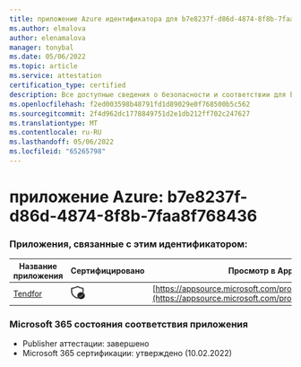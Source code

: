 ```yaml
---
title: приложение Azure идентификатора для b7e8237f-d86d-4874-8f8b-7faa8f768436
ms.author: elmalova
author: elenamalova
manager: tonybal
ms.date: 05/06/2022
ms.topic: article
ms.service: attestation
certification_type: certified
description: Все доступные сведения о безопасности и соответствии для b7e8237f-d86d-4874-8f8b-7faa8f768436.
ms.openlocfilehash: f2ed003598b48791fd1d89029e0f768500b5c562
ms.sourcegitcommit: 2f4d962dc1778849751d2e1db212ff702c247627
ms.translationtype: MT
ms.contentlocale: ru-RU
ms.lasthandoff: 05/06/2022
ms.locfileid: "65265798"
---
```

# <a name="azure-app-id-b7e8237f-d86d-4874-8f8b-7faa8f768436"></a>приложение Azure: b7e8237f-d86d-4874-8f8b-7faa8f768436


### <a name="apps-associated-with-this-id"></a>Приложения, связанные с этим идентификатором:
| **Название приложения** | **Сертифицировано** | **Просмотр в AppSource** |
|--------------|---------------|-----------------------|
| [Tendfor](../forward/WA200002996.md) | <img alt="Certified application badge" src="../media/certified-badge.png" height="25" width="25" /> | [https://appsource.microsoft.com/product/office/WA200002996](https://appsource.microsoft.com/product/office/WA200002996) |

### <a name="microsoft-365-app-compliance-status"></a>Microsoft 365 состояния соответствия приложения
- Publisher аттестации: завершено
- Microsoft 365 сертификации: утверждено (10.02.2022)
